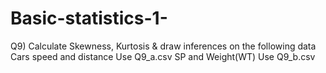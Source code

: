 # Basic-statistics-1-
Q9) Calculate Skewness, Kurtosis & draw inferences on the following data
    Cars speed and distance Use Q9_a.csv SP and Weight(WT) Use Q9_b.csv
